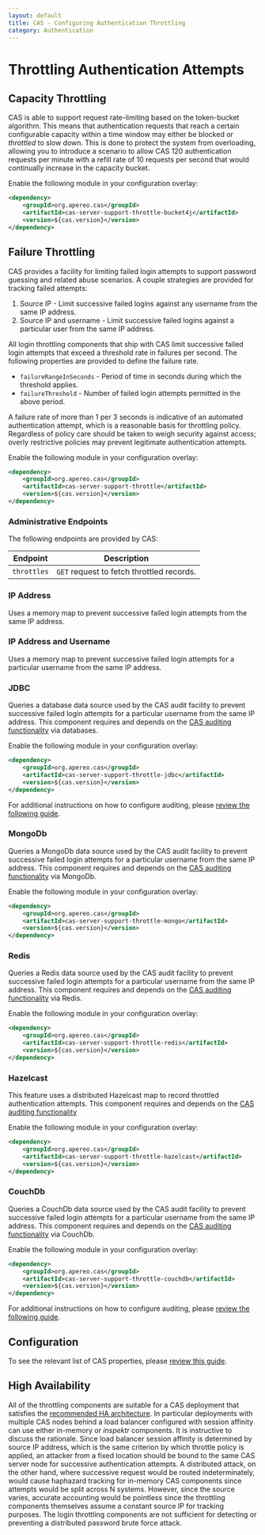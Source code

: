 ```yaml
---
layout: default
title: CAS - Configuring Authentication Throttling
category: Authentication
---
```


# Throttling Authentication Attempts

## Capacity Throttling

CAS is able to support request rate-limiting based on the token-bucket algorithm. This means that authentication requests that reach a certain configurable capacity within a time window may either be blocked or _throttled_ to slow down. This is done to protect the system from overloading, allowing you to introduce a scenario to allow CAS 120 authentication requests per minute with a refill rate of 10 requests per second that would continually increase in the capacity bucket.

Enable the following module in your configuration overlay:

```xml
<dependency>
    <groupId>org.apereo.cas</groupId>
    <artifactId>cas-server-support-throttle-bucket4j</artifactId>
    <version>${cas.version}</version>
</dependency>
```

## Failure Throttling

CAS provides a facility for limiting failed login attempts to support password guessing and related abuse scenarios. A couple strategies are provided for tracking failed attempts:

1. Source IP - Limit successive failed logins against any username from the same IP address.
2. Source IP and username - Limit successive failed logins against a particular user from the same IP address.

All login throttling components that ship with CAS limit successive failed login attempts that exceed a threshold rate in failures per second. The following properties are provided to define the failure rate.

* `failureRangeInSeconds` - Period of time in seconds during which the threshold applies.
* `failureThreshold` - Number of failed login attempts permitted in the above period.

A failure rate of more than 1 per 3 seconds is indicative of an automated authentication attempt, which is a reasonable basis for throttling policy. Regardless of policy care should be taken to weigh security against access; overly restrictive policies may prevent legitimate authentication attempts.

Enable the following module in your configuration overlay:

```xml
<dependency>
    <groupId>org.apereo.cas</groupId>
    <artifactId>cas-server-support-throttle</artifactId>
    <version>${cas.version}</version>
</dependency>
```

### Administrative Endpoints

The following endpoints are provided by CAS:

| Endpoint    | Description                               |
| ----------- | ----------------------------------------- |
| `throttles` | `GET` request to fetch throttled records. |

### IP Address

Uses a memory map to prevent successive failed login attempts from the same IP address.

### IP Address and Username

Uses a memory map to prevent successive failed login attempts for a particular username from the same IP address.

### JDBC

Queries a database data source used by the CAS audit facility to prevent successive failed login attempts for a particular username from the same IP address. This component requires and depends on the [CAS auditing functionality](Audits.html) via databases.

Enable the following module in your configuration overlay:

```xml
<dependency>
    <groupId>org.apereo.cas</groupId>
    <artifactId>cas-server-support-throttle-jdbc</artifactId>
    <version>${cas.version}</version>
</dependency>
```

For additional instructions on how to configure auditing, please [review the following guide](Audits.html).

### MongoDb

Queries a MongoDb data source used by the CAS audit facility to prevent successive failed login attempts for a particular username from the same IP address. This component requires and depends on the [CAS auditing functionality](Audits.html) via MongoDb.

Enable the following module in your configuration overlay:

```xml
<dependency>
    <groupId>org.apereo.cas</groupId>
    <artifactId>cas-server-support-throttle-mongo</artifactId>
    <version>${cas.version}</version>
</dependency>
```

### Redis

Queries a Redis data source used by the CAS audit facility to prevent successive failed login attempts for a particular username from the same IP address. This component requires and depends on the [CAS auditing functionality](Audits.html) via Redis.

Enable the following module in your configuration overlay:

```xml
<dependency>
    <groupId>org.apereo.cas</groupId>
    <artifactId>cas-server-support-throttle-redis</artifactId>
    <version>${cas.version}</version>
</dependency>
```

### Hazelcast

This feature uses a distributed Hazelcast map to record throttled authentication attempts. This component requires and depends on the [CAS auditing functionality](Audits.html)

Enable the following module in your configuration overlay:

```xml
<dependency>
    <groupId>org.apereo.cas</groupId>
    <artifactId>cas-server-support-throttle-hazelcast</artifactId>
    <version>${cas.version}</version>
</dependency>
```

### CouchDb

Queries a CouchDb data source used by the CAS audit facility to prevent successive failed login attempts for a particular username from the same IP address. This component requires and depends on the [CAS auditing functionality](Audits.html) via CouchDb.

Enable the following module in your configuration overlay:

```xml
<dependency>
    <groupId>org.apereo.cas</groupId>
    <artifactId>cas-server-support-throttle-couchdb</artifactId>
    <version>${cas.version}</version>
</dependency>
```

For additional instructions on how to configure auditing, please [review the following guide](Audits.html).

## Configuration

To see the relevant list of CAS properties, please [review this guide](../configuration/Configuration-Properties.html#authentication-throttling).

## High Availability

All of the throttling components are suitable for a CAS deployment that satisfies the [recommended HA architecture](../high_availability/High-Availability-Guide.html). In particular deployments with multiple CAS nodes behind a load balancer configured with session affinity can use either in-memory or _inspektr_ components. It is instructive to discuss the rationale. Since load balancer session affinity is determined by source IP address, which is the same criterion by which throttle policy is applied, an attacker from a fixed location should be bound to the same CAS server node for successive authentication attempts. A distributed attack, on the other hand, where successive request would be routed indeterminately, would cause haphazard tracking for in-memory CAS components since attempts would be split across N systems. However, since the source varies, accurate accounting would be pointless since the throttling components themselves assume a constant source IP for tracking purposes. The login throttling components are not sufficient for detecting or preventing a distributed password brute force attack.
